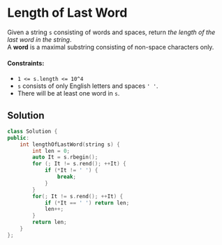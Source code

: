 # Length of Last Word
Given a string `s` consisting of words and spaces, return *the length of the last word in the string*.  
A **word** is a maximal substring consisting of non-space characters only.

#### Constraints:
- `1 <= s.length <= 10^4`
- `s` consists of only English letters and spaces `' '`.
- There will be at least one word in `s`.

## Solution
```cpp
class Solution {
public:
    int lengthOfLastWord(string s) {
        int len = 0;
        auto It = s.rbegin();
        for (; It != s.rend(); ++It) {
            if (*It != ' ') {
                break;
            }
        }
        for(; It != s.rend(); ++It) {
            if (*It == ' ') return len;
            len++;
        }
        return len;
    }
};
```